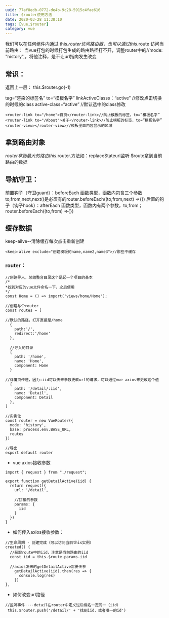 ```yaml
---
uuid: 77af8edb-0772-de4b-9c28-5915c4fae616
title: $router使用方法
date: 2020-03-28 11:38:10
tags: [vue,$router]
category: vue
---
```

我们可以在任何组件内通过 this.$router 访问路由器，也可以通过 this.$route 访问当前路由：
当vue打包的时候打包生成的路由路径打不开，调整router中的//mode: "history",，将他注释，是不让url指向发生改变
<!-- more -->
##  常识：
返回上一层：
this.$router.go(-1)

tag=“渲染的标签名”
to=“模板名字”
linkActiveClasss：“active”    //修改点击切换的时候的class
active-class=“active”   //默认选中的class修改
```
<router-link to="/home">首页</router-link>//防止模板的标签，to=“模板名字”
<router-link to="/About">关于</router-link>//防止模板的标签，to=“模板名字”
<router-view></router-view>//模板里面内容显示的区域
```

##  拿到路由对象
$router拿到最大的路由
this.$router.方法如：replaceStateurl监听
$route拿到当前路由的数据

##  导航守卫：
前置钩子（守卫guard）：beforeEach
	函数类型，函数内包含三个参数to,from,next,next()是必须有的router.beforeEach((to,from,next) =>{})
后置的钩子（钩子hook）：afterEach
	函数类型，函数内有两个参数，to,from；router.beforeEach((to,from) =>{})

##  缓存数据
keep-ailve--清除缓存每次点击重新创建
```
<keep-alive exclude="创建模板的name,name2,name3">//那些不缓存
```

### router：

```
//创建导入，总结整合目录这个是起一个项目的基本
/*
*找到对应的vue文件命名一下，之后使用
*/
const Home = () => import('views/home/Home');

//创建与个router
const routes = [

//默认的路径，打开直接是/home
  {
    path:'/',
    redirect:'/home'
  },

  //导入的目录
  {
    path: '/home',
    name: 'Home',
    component: Home
  }

//详情页传递，因为:iid可以传来参数更改url的请求，可以通过vue axios来更改这个值
  {
    path: '/detail/:iid',
    name: 'Detail',
    component: Detail
  },
]

//实例化
const router = new VueRouter({
  mode: 'history',
  base: process.env.BASE_URL,
  routes
})

//导出
export default router

```

* vue axios接收参数

```
import { request } from "./request";

export function getDetailActive(iid) {
  return request({
    url: '/detail',

    //拼接的参数
    params: {
      iid
    }
  })
}

```

* 如何传入axios接收参数：

```
//生命周期 - 创建完成（可以访问当前this实例）
created() {
  //获取route中的iid，注意是当前路由的iid
  const iid = this.$route.params.iid

  //axios发来的getDetailActive需要传参
    getDetailActive(iid).then(res => {
      console.log(res)
    })
},
```

* 如何改变url路径

```
//监听事件····detail在router中定义过后缀名一定同一（iid）
 this.$router.push('/detail/' + '找到iid，或者唯一的id')
```






